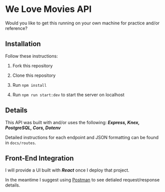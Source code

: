 # We Love Movies API

Would you like to get this running on your own machine for practice and/or reference?

## Installation

Follow these instructions:

1. Fork this repository

2. Clone this repository
 
3. Run `npm install`

4. Run `npm run start:dev` to start the server on localhost

## Details

This API was built with and/or uses the following: ***Express, Knex, PostgreSQL, Cors, Dotenv***

Detailed instructions for each endpoint and JSON formatting can be found in `docs/routes`.

## Front-End Integration

I will provide a UI built with ***React*** once I deploy that project. 

In the meantime I suggest using [Postman](https://www.postman.com/) to see detialed request/response details.
